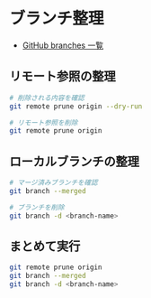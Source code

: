 # ブランチ整理

- [GitHub branches 一覧](https://github.com/aew2sbee/youtube-study-time-tracker/branches)

## リモート参照の整理

```bash
# 削除される内容を確認
git remote prune origin --dry-run

# リモート参照を削除
git remote prune origin
```

## ローカルブランチの整理

```bash
# マージ済みブランチを確認
git branch --merged

# ブランチを削除
git branch -d <branch-name>
```

## まとめて実行

```bash
git remote prune origin
git branch --merged
git branch -d <branch-name>
```
